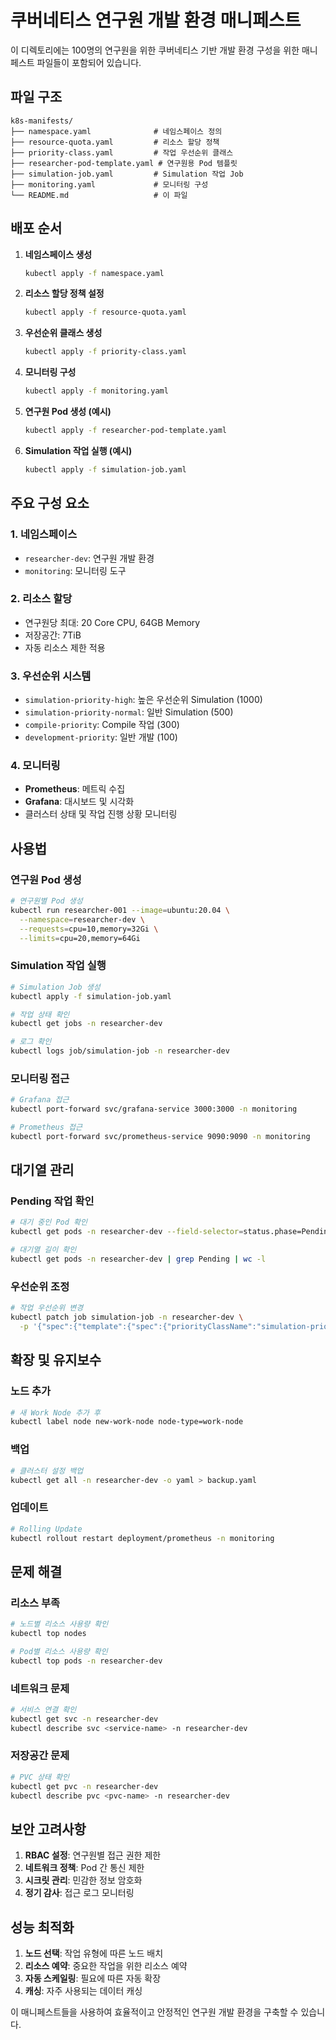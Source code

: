 # 쿠버네티스 연구원 개발 환경 매니페스트

이 디렉토리에는 100명의 연구원을 위한 쿠버네티스 기반 개발 환경 구성을 위한 매니페스트 파일들이 포함되어 있습니다.

## 파일 구조

```
k8s-manifests/
├── namespace.yaml              # 네임스페이스 정의
├── resource-quota.yaml         # 리소스 할당 정책
├── priority-class.yaml         # 작업 우선순위 클래스
├── researcher-pod-template.yaml # 연구원용 Pod 템플릿
├── simulation-job.yaml         # Simulation 작업 Job
├── monitoring.yaml             # 모니터링 구성
└── README.md                   # 이 파일
```

## 배포 순서

1. **네임스페이스 생성**
   ```bash
   kubectl apply -f namespace.yaml
   ```

2. **리소스 할당 정책 설정**
   ```bash
   kubectl apply -f resource-quota.yaml
   ```

3. **우선순위 클래스 생성**
   ```bash
   kubectl apply -f priority-class.yaml
   ```

4. **모니터링 구성**
   ```bash
   kubectl apply -f monitoring.yaml
   ```

5. **연구원 Pod 생성 (예시)**
   ```bash
   kubectl apply -f researcher-pod-template.yaml
   ```

6. **Simulation 작업 실행 (예시)**
   ```bash
   kubectl apply -f simulation-job.yaml
   ```

## 주요 구성 요소

### 1. 네임스페이스
- `researcher-dev`: 연구원 개발 환경
- `monitoring`: 모니터링 도구

### 2. 리소스 할당
- 연구원당 최대: 20 Core CPU, 64GB Memory
- 저장공간: 7TiB
- 자동 리소스 제한 적용

### 3. 우선순위 시스템
- `simulation-priority-high`: 높은 우선순위 Simulation (1000)
- `simulation-priority-normal`: 일반 Simulation (500)
- `compile-priority`: Compile 작업 (300)
- `development-priority`: 일반 개발 (100)

### 4. 모니터링
- **Prometheus**: 메트릭 수집
- **Grafana**: 대시보드 및 시각화
- 클러스터 상태 및 작업 진행 상황 모니터링

## 사용법

### 연구원 Pod 생성
```bash
# 연구원별 Pod 생성
kubectl run researcher-001 --image=ubuntu:20.04 \
  --namespace=researcher-dev \
  --requests=cpu=10,memory=32Gi \
  --limits=cpu=20,memory=64Gi
```

### Simulation 작업 실행
```bash
# Simulation Job 생성
kubectl apply -f simulation-job.yaml

# 작업 상태 확인
kubectl get jobs -n researcher-dev

# 로그 확인
kubectl logs job/simulation-job -n researcher-dev
```

### 모니터링 접근
```bash
# Grafana 접근
kubectl port-forward svc/grafana-service 3000:3000 -n monitoring

# Prometheus 접근
kubectl port-forward svc/prometheus-service 9090:9090 -n monitoring
```

## 대기열 관리

### Pending 작업 확인
```bash
# 대기 중인 Pod 확인
kubectl get pods -n researcher-dev --field-selector=status.phase=Pending

# 대기열 길이 확인
kubectl get pods -n researcher-dev | grep Pending | wc -l
```

### 우선순위 조정
```bash
# 작업 우선순위 변경
kubectl patch job simulation-job -n researcher-dev \
  -p '{"spec":{"template":{"spec":{"priorityClassName":"simulation-priority-high"}}}}'
```

## 확장 및 유지보수

### 노드 추가
```bash
# 새 Work Node 추가 후
kubectl label node new-work-node node-type=work-node
```

### 백업
```bash
# 클러스터 설정 백업
kubectl get all -n researcher-dev -o yaml > backup.yaml
```

### 업데이트
```bash
# Rolling Update
kubectl rollout restart deployment/prometheus -n monitoring
```

## 문제 해결

### 리소스 부족
```bash
# 노드별 리소스 사용량 확인
kubectl top nodes

# Pod별 리소스 사용량 확인
kubectl top pods -n researcher-dev
```

### 네트워크 문제
```bash
# 서비스 연결 확인
kubectl get svc -n researcher-dev
kubectl describe svc <service-name> -n researcher-dev
```

### 저장공간 문제
```bash
# PVC 상태 확인
kubectl get pvc -n researcher-dev
kubectl describe pvc <pvc-name> -n researcher-dev
```

## 보안 고려사항

1. **RBAC 설정**: 연구원별 접근 권한 제한
2. **네트워크 정책**: Pod 간 통신 제한
3. **시크릿 관리**: 민감한 정보 암호화
4. **정기 감사**: 접근 로그 모니터링

## 성능 최적화

1. **노드 선택**: 작업 유형에 따른 노드 배치
2. **리소스 예약**: 중요한 작업을 위한 리소스 예약
3. **자동 스케일링**: 필요에 따른 자동 확장
4. **캐싱**: 자주 사용되는 데이터 캐싱

이 매니페스트들을 사용하여 효율적이고 안정적인 연구원 개발 환경을 구축할 수 있습니다. 